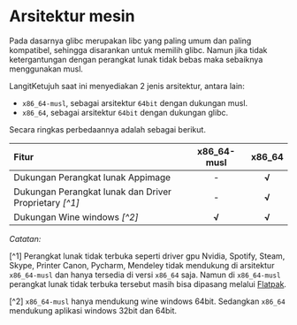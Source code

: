 # Arsitektur mesin

Pada dasarnya glibc merupakan libc yang paling umum dan paling kompatibel, sehingga disarankan untuk memilih glibc. Namun jika tidak ketergantungan dengan perangkat lunak tidak bebas maka sebaiknya menggunakan musl.

LangitKetujuh saat ini menyediakan 2 jenis arsitektur, antara lain:

- `x86_64-musl`, sebagai arsitektur `64bit` dengan dukungan musl.
- `x86_64`, sebagai arsitektur `64bit` dengan dukungan glibc.

Secara ringkas perbedaannya adalah sebagai berikut.

| Fitur                                                  | x86_64-musl | x86_64 |
| :----------------------------------------------------- | :---------: | :----: |
| Dukungan Perangkat lunak Appimage                      |      -      | **√**  |
| Dukungan Perangkat lunak dan Driver Proprietary _[^1]_ |      -      | **√**  |
| Dukungan Wine windows _[^2]_                           |    **√**    | **√**  |

*Catatan:*

[^1] Perangkat lunak tidak terbuka seperti driver gpu Nvidia, Spotify, Steam, Skype, Printer Canon, Pycharm, Mendeley tidak mendukung di arsitektur `x86_64-musl` dan hanya tersedia di versi `x86_64` saja. Namun di `x86_64-musl` perangkat lunak tidak terbuka tersebut masih bisa dipasang melalui [Flatpak](../konfigurasi/paket/flatpak.md).

[^2] `x86_64-musl` hanya mendukung wine windows 64bit. Sedangkan `x86_64` mendukung aplikasi windows 32bit dan 64bit.
